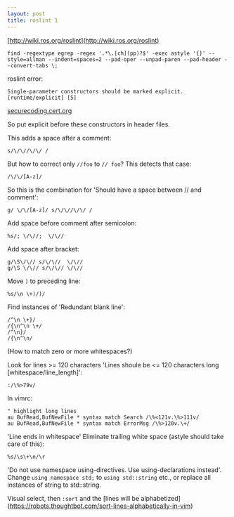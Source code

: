 ```yaml
---
layout: post
title: roslint 1
---
```


[http://wiki.ros.org/roslint](http://wiki.ros.org/roslint)

    find -regextype egrep -regex '.*\.[ch](pp)?$' -exec astyle '{}' --style=allman --indent=spaces=2 --pad-oper --unpad-paren --pad-header --convert-tabs \;

roslint error:

    Single-parameter constructors should be marked explicit.  [runtime/explicit] [5]

[securecoding.cert.org](https://www.securecoding.cert.org/confluence/pages/viewpage.action?pageId=3416)

So put explicit before these constructors in header files.


This adds a space after a comment:

    s/\/\//\/\/ /

But how to correct only `//foo` to `// foo`?
This detects that case:

    /\/\/[A-z]/

So this is the combination for 'Should have a space between // and comment':

    g/ \/\/[A-z]/ s/\/\//\/\/ /

Add space before comment after semicolon:

    %s/; \/\//;  \/\//

Add space after bracket:

    g/\S\/\// s/\/\//  \/\//
    g/\S \/\// s/\/\// \/\//

Move `)` to preceding line:

    %s/\n \+)/)/

Find instances of 'Redundant blank line':

    /^\n \+}/
    /{\n^\n \+/
    /^\n}/
    /{\n^\n/

(How to match zero or more whitespaces?)

Look for lines >= 120 characters 'Lines shoule be <= 120 characters long [whitespace/line_length]':

    :/\%>79v/

In vimrc:

    " highlight long lines
    au BufRead,BufNewFile * syntax match Search /\%<121v.\%>111v/
    au BufRead,BufNewFile * syntax match ErrorMsg /\%>120v.\+/

'Line ends in whitespace' Eliminate trailing white space (astyle should take care of this):

    %s/\s\+\n/\r

'Do not use namespace using-directives.  Use using-declarations instead'.
Change `using namespace std;` to `using std::string` etc., or replace all instances of string to std::string.

Visual select, then `:sort` and the [lines will be alphabetized]
(https://robots.thoughtbot.com/sort-lines-alphabetically-in-vim)
